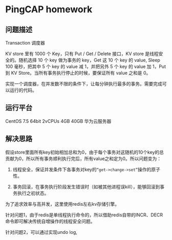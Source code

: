 # PingCAP homework

## 问题描述

Transaction 调度器

KV store 里有 1000 个 Key，只有 Put / Get / Delete 接口，KV store 是线程安全的。随机选择 10 个 key 做为事务的 key，Get 这 10 个 key 的 value, Sleep 100 毫秒，把其中 5 个 key 的 value 减 1，并把另外 5 个 key 的 value 加 1，Put 到 KV Store。当所有事务执行停止的时候，要保证所有 value 之和是 0。

实现一个调度器，在并发数不限的条件下，让每分钟执行最多的事务。需要完成可以运行的代码。

## 运行平台

CentOS 7.5 64bit 2vCPUs 4GB 40GB 华为云服务器

## 解决思路

假设store里面所有key初始相加总和为0，由于每个事务对这随机的10个key的总贡献为0，所以所有事务顺利执行完后，所有value之和定为0。所以问题变为：

1. 线程安全，保证并发条件下各事务对key的``“get->change->set”``操作的原子性。

1. 事务回滚，在事务执行阶段发生错误时（如被其他进程误kill），能够回滚到事务执行之初状态。

为了追求效率与高并发，这里使用redis左右kv存储引擎。

针对问题1，由于redis是单线程执行命令的，所以借助redis自带的INCR、DECR命令即可解决传统自增操作的线程安全问题。

针对问题2，可以通过实现undo log,
